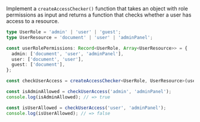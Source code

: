 
Implement a `createAccessChecker()` function that takes an object with role permissions as input and returns a function that checks whether a user has access to a resource.

```typescript
type UserRole = 'admin' | 'user' | 'guest';
type UserResource = 'document' | 'user' | 'adminPanel';

const userRolePermissions: Record<UserRole, Array<UserResource>> = {
  admin: ['document', 'user', 'adminPanel'],
  user: ['document', 'user'],
  guest: ['document'],
};

const checkUserAccess = createAccessChecker<UserRole, UserResource>(userRolePermissions);

const isAdminAllowed = checkUserAccess('admin', 'adminPanel');
console.log(isAdminAllowed); // => true

const isUserAllowed = checkUserAccess('user', 'adminPanel');
console.log(isUserAllowed); // => false
```
